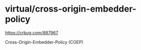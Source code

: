 # virtual/cross-origin-embedder-policy

https://crbug.com/887967

Cross-Origin-Embedder-Policy (COEP)
